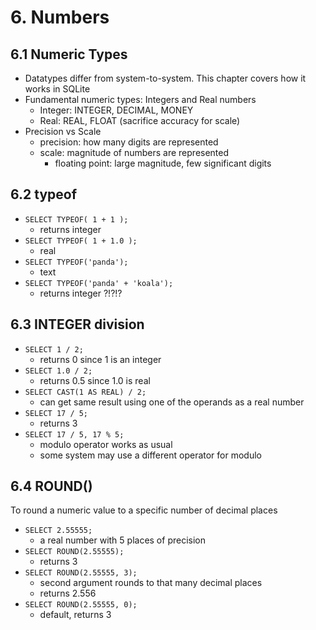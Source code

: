 # 6. Numbers

## 6.1 Numeric Types
- Datatypes differ from system-to-system. This chapter covers how it works in SQLite
- Fundamental numeric types: Integers and Real numbers
    - Integer: INTEGER, DECIMAL, MONEY
    - Real: REAL, FLOAT (sacrifice accuracy for scale)
- Precision vs Scale
    - precision: how many digits are represented
    - scale: magnitude of numbers are represented
        - floating point: large magnitude, few significant digits
        
## 6.2 typeof

- `SELECT TYPEOF( 1 + 1 );`
    - returns integer
- `SELECT TYPEOF( 1 + 1.0 );`
    - real
- `SELECT TYPEOF('panda');`
    - text
- `SELECT TYPEOF('panda' + 'koala');`
    - returns integer ?!?!?
    
## 6.3 INTEGER division

- `SELECT 1 / 2;`
    - returns 0 since 1 is an integer
- `SELECT 1.0 / 2;`
    - returns 0.5 since 1.0 is real
- `SELECT CAST(1 AS REAL) / 2;`
    - can get same result using one of the operands as a real number
- `SELECT 17 / 5;`
    - returns 3
- `SELECT 17 / 5, 17 % 5;`
    - modulo operator works as usual
    - some system may use a different operator for modulo
    
## 6.4 ROUND()
To round a numeric value to a specific number of decimal places
- `SELECT 2.55555;`
    - a real number with 5 places of precision
- `SELECT ROUND(2.55555);`
    - returns 3
- `SELECT ROUND(2.55555, 3);`
    - second argument rounds to that many decimal places
    - returns 2.556
- `SELECT ROUND(2.55555, 0);`
    - default, returns 3